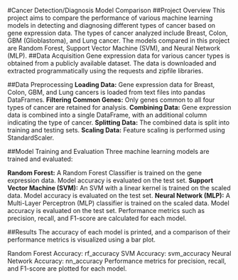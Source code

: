 #Cancer Detection/Diagnosis Model Comparison
##Project Overview
This project aims to compare the performance of various machine learning models in detecting and diagnosing different types of cancer based on gene expression data. The types of cancer analyzed include Breast, Colon, GBM (Glioblastoma), and Lung cancer. The models compared in this project are Random Forest, Support Vector Machine (SVM), and Neural Network (MLP).
##Data Acquisition
Gene expression data for various cancer types is obtained from a publicly available dataset. The data is downloaded and extracted programmatically using the requests and zipfile libraries.

##Data Preprocessing
**Loading Data:** Gene expression data for Breast, Colon, GBM, and Lung cancers is loaded from text files into pandas DataFrames.
**Filtering Common Genes:** Only genes common to all four types of cancer are retained for analysis.
**Combining Data:** Gene expression data is combined into a single DataFrame, with an additional column indicating the type of cancer.
**Splitting Data:** The combined data is split into training and testing sets.
**Scaling Data:** Feature scaling is performed using StandardScaler.

##Model Training and Evaluation
Three machine learning models are trained and evaluated:

**Random Forest:**
A Random Forest Classifier is trained on the gene expression data.
Model accuracy is evaluated on the test set.
**Support Vector Machine (SVM):**
An SVM with a linear kernel is trained on the scaled data.
Model accuracy is evaluated on the test set.
**Neural Network (MLP):**
A Multi-Layer Perceptron (MLP) classifier is trained on the scaled data.
Model accuracy is evaluated on the test set.
Performance metrics such as precision, recall, and F1-score are calculated for each model.

##Results
The accuracy of each model is printed, and a comparison of their performance metrics is visualized using a bar plot.

Random Forest Accuracy: rf_accuracy
SVM Accuracy: svm_accuracy
Neural Network Accuracy: nn_accuracy
Performance metrics for precision, recall, and F1-score are plotted for each model.
